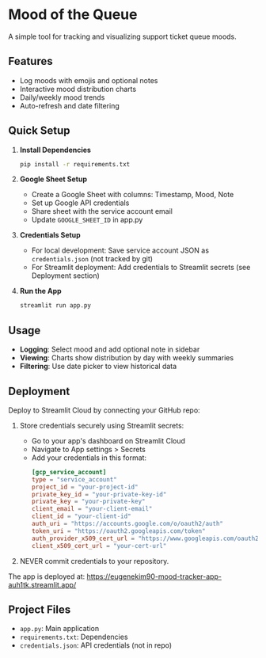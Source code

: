 # Mood of the Queue

A simple tool for tracking and visualizing support ticket queue moods.

## Features
- Log moods with emojis and optional notes
- Interactive mood distribution charts 
- Daily/weekly mood trends
- Auto-refresh and date filtering

## Quick Setup

1. **Install Dependencies**
   ```bash
   pip install -r requirements.txt
   ```

2. **Google Sheet Setup**
   - Create a Google Sheet with columns: Timestamp, Mood, Note
   - Set up Google API credentials
   - Share sheet with the service account email
   - Update `GOOGLE_SHEET_ID` in app.py

3. **Credentials Setup**
   - For local development: Save service account JSON as `credentials.json` (not tracked by git)
   - For Streamlit deployment: Add credentials to Streamlit secrets (see Deployment section)

4. **Run the App**
   ```bash
   streamlit run app.py
   ```

## Usage
- **Logging**: Select mood and add optional note in sidebar
- **Viewing**: Charts show distribution by day with weekly summaries
- **Filtering**: Use date picker to view historical data

## Deployment
Deploy to Streamlit Cloud by connecting your GitHub repo:

1. Store credentials securely using Streamlit secrets:
   - Go to your app's dashboard on Streamlit Cloud
   - Navigate to App settings > Secrets
   - Add your credentials in this format:
     ```toml
     [gcp_service_account]
     type = "service_account"
     project_id = "your-project-id"
     private_key_id = "your-private-key-id"
     private_key = "your-private-key"
     client_email = "your-client-email"
     client_id = "your-client-id"
     auth_uri = "https://accounts.google.com/o/oauth2/auth"
     token_uri = "https://oauth2.googleapis.com/token"
     auth_provider_x509_cert_url = "https://www.googleapis.com/oauth2/v1/certs"
     client_x509_cert_url = "your-cert-url"
     ```

2. NEVER commit credentials to your repository.

The app is deployed at: https://eugenekim90-mood-tracker-app-auh1tk.streamlit.app/

## Project Files
- `app.py`: Main application
- `requirements.txt`: Dependencies
- `credentials.json`: API credentials (not in repo)

